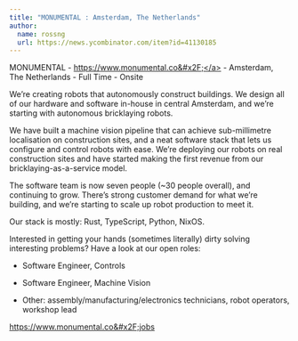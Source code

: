 ```yaml
---
title: "MONUMENTAL : Amsterdam, The Netherlands"
author:
  name: rossng
  url: https://news.ycombinator.com/item?id=41130185
---
```

MONUMENTAL - <a href="https:&#x2F;&#x2F;www.monumental.co&#x2F;" rel="nofollow">https:&#x2F;&#x2F;www.monumental.co&#x2F;</a> - Amsterdam, The Netherlands - Full Time - Onsite

We’re creating robots that autonomously construct buildings. We design all of our hardware and software in-house in central Amsterdam, and we’re starting with autonomous bricklaying robots.

We have built a machine vision pipeline that can achieve sub-millimetre localisation on construction sites, and a neat software stack that lets us configure and control robots with ease. We’re deploying our robots on real construction sites and have started making the first revenue from our bricklaying-as-a-service model.

The software team is now seven people (~30 people overall), and continuing to grow. There’s strong customer demand for what we’re building, and we’re starting to scale up robot production to meet it.

Our stack is mostly: Rust, TypeScript, Python, NixOS.

Interested in getting your hands (sometimes literally) dirty solving interesting problems? Have a look at our open roles:

- Software Engineer, Controls

- Software Engineer, Machine Vision

- Other: assembly&#x2F;manufacturing&#x2F;electronics technicians, robot operators, workshop lead

<a href="https:&#x2F;&#x2F;www.monumental.co&#x2F;jobs" rel="nofollow">https:&#x2F;&#x2F;www.monumental.co&#x2F;jobs</a>
